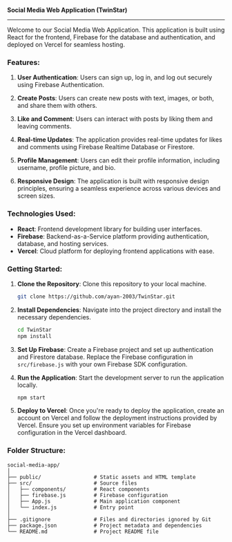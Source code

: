 **Social Media Web Application (TwinStar)**

---

Welcome to our Social Media Web Application. This application is built using React for the frontend, Firebase for the database and authentication, and deployed on Vercel for seamless hosting.

### Features:

1. **User Authentication**: Users can sign up, log in, and log out securely using Firebase Authentication.

2. **Create Posts**: Users can create new posts with text, images, or both, and share them with others.

3. **Like and Comment**: Users can interact with posts by liking them and leaving comments.

4. **Real-time Updates**: The application provides real-time updates for likes and comments using Firebase Realtime Database or Firestore.

5. **Profile Management**: Users can edit their profile information, including username, profile picture, and bio.

6. **Responsive Design**: The application is built with responsive design principles, ensuring a seamless experience across various devices and screen sizes.

### Technologies Used:

- **React**: Frontend development library for building user interfaces.
- **Firebase**: Backend-as-a-Service platform providing authentication, database, and hosting services.
- **Vercel**: Cloud platform for deploying frontend applications with ease.

### Getting Started:

1. **Clone the Repository**: Clone this repository to your local machine.

   ```bash
   git clone https://github.com/ayan-2003/TwinStar.git
   ```

2. **Install Dependencies**: Navigate into the project directory and install the necessary dependencies.

   ```bash
   cd TwinStar
   npm install
   ```

3. **Set Up Firebase**: Create a Firebase project and set up authentication and Firestore database. Replace the Firebase configuration in `src/firebase.js` with your own Firebase SDK configuration.

4. **Run the Application**: Start the development server to run the application locally.

   ```bash
   npm start
   ```

5. **Deploy to Vercel**: Once you're ready to deploy the application, create an account on Vercel and follow the deployment instructions provided by Vercel. Ensure you set up environment variables for Firebase configuration in the Vercel dashboard.

### Folder Structure:

```
social-media-app/
│
├── public/                 # Static assets and HTML template
├── src/                    # Source files
│   ├── components/         # React components
│   ├── firebase.js         # Firebase configuration
│   ├── App.js              # Main application component
│   └── index.js            # Entry point
│
├── .gitignore              # Files and directories ignored by Git
├── package.json            # Project metadata and dependencies
└── README.md               # Project README file
```
